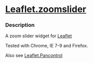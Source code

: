 [Leaflet.zoomslider](http://kartena.github.com/Leaflet.zoomslider/)
==================

### Description
A zoom slider widget for [Leaflet][2]

Tested with Chrome, IE 7-9 and Firefox. 

Also see [Leaflet.Pancontrol][1]

[1]: https://github.com/kartena/Leaflet.Pancontrol
[2]: https://github.com/CloudMade/Leaflet
